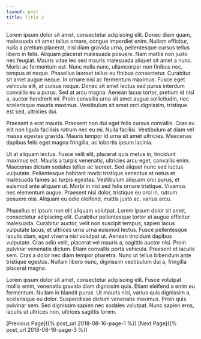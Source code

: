```yaml
---
layout: post
title: Title 2
---
```


Lorem ipsum dolor sit amet, consectetur adipiscing elit. Donec diam quam, malesuada sit amet tellus ornare, congue imperdiet enim. Nullam efficitur, nulla a pretium placerat, nisl diam gravida urna, pellentesque cursus tellus libero in felis. Aliquam placerat malesuada posuere. Nam mattis non justo nec feugiat. Mauris vitae leo sed mauris malesuada aliquet sit amet a nunc. Morbi ac fermentum est. Nunc nulla nunc, ullamcorper non finibus nec, tempus et neque. Phasellus laoreet tellus eu finibus consectetur. Curabitur sit amet augue neque. In ornare nisi ac fermentum maximus. Fusce eget vehicula elit, at cursus neque. Donec sit amet lectus sed purus interdum convallis eu a purus. Sed at arcu magna. Aenean lacus tortor, pretium id nisl a, auctor hendrerit mi. Proin convallis urna sit amet augue sollicitudin, nec scelerisque mauris maximus. Vestibulum sit amet orci dignissim, tristique est sed, ultricies dui.

Praesent a erat mauris. Praesent non dui eget felis cursus convallis. Cras eu elit non ligula facilisis rutrum nec eu mi. Nulla facilisi. Vestibulum at diam vel massa egestas gravida. Mauris tempor id urna sit amet ultricies. Maecenas dapibus felis eget magna fringilla, ac lobortis ipsum lacinia.

Ut at aliquam lectus. Fusce velit elit, placerat quis metus in, tincidunt maximus est. Mauris a turpis venenatis, ultricies arcu eget, convallis enim. Maecenas dictum sodales tellus ac laoreet. Sed aliquet nunc sed luctus vulputate. Pellentesque habitant morbi tristique senectus et netus et malesuada fames ac turpis egestas. Vestibulum aliquam orci purus, et euismod ante aliquam ut. Morbi in nisi sed felis ornare tristique. Vivamus nec elementum augue. Praesent nisi dolor, tristique eu orci in, rutrum posuere nisi. Aliquam eu odio eleifend, mattis justo ac, varius arcu.

Phasellus et ipsum non elit aliquam volutpat. Lorem ipsum dolor sit amet, consectetur adipiscing elit. Curabitur pellentesque tortor et augue efficitur malesuada. Curabitur auctor, velit non suscipit tempus, sapien lacus vulputate lacus, et ultrices urna urna euismod lectus. Fusce pellentesque iaculis diam, eget viverra nisl volutpat ut. Aenean tincidunt dapibus vulputate. Cras odio velit, placerat vel mauris a, sagittis auctor nisi. Proin pulvinar venenatis dictum. Etiam convallis porta vehicula. Praesent et iaculis sem. Cras a dolor nec diam tempor pharetra. Nunc ut tellus bibendum ante tristique egestas. Nullam libero nunc, dignissim vestibulum dui a, fringilla placerat magna.

Lorem ipsum dolor sit amet, consectetur adipiscing elit. Fusce volutpat mollis enim, venenatis gravida diam dignissim quis. Etiam eleifend a enim eu fermentum. Nullam in blandit purus. Ut mauris nisi, varius quis dignissim a, scelerisque eu dolor. Suspendisse dictum venenatis maximus. Proin quis pulvinar sem. Sed dignissim sapien nec sodales volutpat. Nunc sapien eros, iaculis ut ultrices non, ultrices sagittis lorem. 

[Previous Page]({% post_url 2018-08-16-page-1 %})
[Next Page]({% post_url 2018-08-16-page-3 %})
